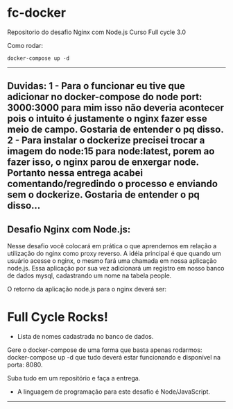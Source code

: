 # fc-docker
Repositorio do desafio Nginx com Node.js 
Curso Full cycle 3.0

Como rodar: 

```
docker-compose up -d
```

--- 
Duvidas:
1 - Para o funcionar eu tive que adicionar no docker-compose do node port: 3000:3000 para mim isso não deveria acontecer pois o intuito é justamente o nginx fazer esse meio de campo. Gostaria de entender o pq disso.
2 - Para instalar o dockerize precisei trocar a imagem do node:15 para node:latest, porem ao fazer isso, o nginx parou de enxergar  node. Portanto nessa entrega acabei comentando/regredindo o processo e enviando sem o dockerize. Gostaria de entender o pq disso...
---

Desafio Nginx com Node.js:
----
Nesse desafio você colocará em prática o que aprendemos em relação a utilização do nginx como proxy reverso. A idéia principal é que quando um usuário acesse o nginx, o mesmo fará uma chamada em nossa aplicação node.js. Essa aplicação por sua vez adicionará um registro em nosso banco de dados mysql, cadastrando um nome na tabela people.

O retorno da aplicação node.js para o nginx deverá ser:

<h1>Full Cycle Rocks!</h1>

- Lista de nomes cadastrada no banco de dados.

Gere o docker-compose de uma forma que basta apenas rodarmos: docker-compose up -d que tudo deverá estar funcionando e disponível na porta: 8080.

Suba tudo em um repositório e faça a entrega.

* A linguagem de programação para este desafio é Node/JavaScript.
---
